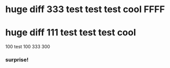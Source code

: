 huge diff 333 test test test cool
FFFF
============

huge diff 111 test test test cool
=================================
100
test 100 333
300
### surprise!
